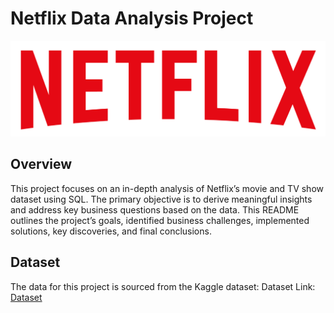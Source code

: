 # Netflix Data Analysis Project

![Netflix Logo](https://github.com/Divyansh-saxena-10/netflix_data_analytics_with_SQL/blob/main/logo.png)

## Overview 
This project focuses on an in-depth analysis of Netflix’s movie and TV show dataset using SQL. The primary objective is to derive meaningful insights and address key business questions based on the data. This README outlines the project’s goals, identified business challenges, implemented solutions, key discoveries, and final conclusions.

## Dataset
The data for this project is sourced from the Kaggle dataset:
Dataset Link: [Dataset](https://www.kaggle.com/datasets/shivamb/netflix-shows?resource=download)

##
